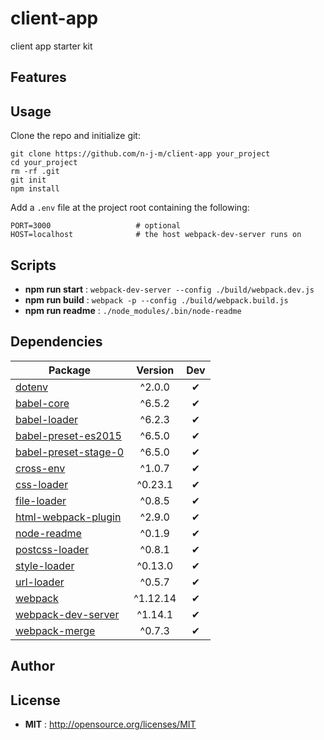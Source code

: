 # client-app

client app starter kit

## Features

## Usage

Clone the repo and initialize git:
```
git clone https://github.com/n-j-m/client-app your_project
cd your_project
rm -rf .git
git init
npm install
```
Add a ```.env``` file at the project root containing the following:
```
PORT=3000                   # optional
HOST=localhost              # the host webpack-dev-server runs on
```

## Scripts

 - **npm run start** : `webpack-dev-server --config ./build/webpack.dev.js`
 - **npm run build** : `webpack -p --config ./build/webpack.build.js`
 - **npm run readme** : `./node_modules/.bin/node-readme`

## Dependencies

Package | Version | Dev
--- |:---:|:---:
[dotenv](https://www.npmjs.com/package/dotenv) | ^2.0.0 | ✔
[babel-core](https://www.npmjs.com/package/babel-core) | ^6.5.2 | ✔
[babel-loader](https://www.npmjs.com/package/babel-loader) | ^6.2.3 | ✔
[babel-preset-es2015](https://www.npmjs.com/package/babel-preset-es2015) | ^6.5.0 | ✔
[babel-preset-stage-0](https://www.npmjs.com/package/babel-preset-stage-0) | ^6.5.0 | ✔
[cross-env](https://www.npmjs.com/package/cross-env) | ^1.0.7 | ✔
[css-loader](https://www.npmjs.com/package/css-loader) | ^0.23.1 | ✔
[file-loader](https://www.npmjs.com/package/file-loader) | ^0.8.5 | ✔
[html-webpack-plugin](https://www.npmjs.com/package/html-webpack-plugin) | ^2.9.0 | ✔
[node-readme](https://www.npmjs.com/package/node-readme) | ^0.1.9 | ✔
[postcss-loader](https://www.npmjs.com/package/postcss-loader) | ^0.8.1 | ✔
[style-loader](https://www.npmjs.com/package/style-loader) | ^0.13.0 | ✔
[url-loader](https://www.npmjs.com/package/url-loader) | ^0.5.7 | ✔
[webpack](https://www.npmjs.com/package/webpack) | ^1.12.14 | ✔
[webpack-dev-server](https://www.npmjs.com/package/webpack-dev-server) | ^1.14.1 | ✔
[webpack-merge](https://www.npmjs.com/package/webpack-merge) | ^0.7.3 | ✔


## Author



## License

 - **MIT** : http://opensource.org/licenses/MIT